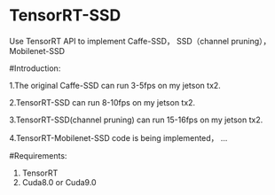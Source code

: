# TensorRT-SSD
Use TensorRT API to implement Caffe-SSD， SSD（channel pruning）， Mobilenet-SSD

#Introduction:

1.The original Caffe-SSD can run 3-5fps on my jetson tx2.

2.TensorRT-SSD can run 8-10fps on my jetson tx2.

3.TensorRT-SSD(channel pruning) can run 15-16fps on my jetson tx2.

4.TensorRT-Mobilenet-SSD code is being implemented， ...

#Requirements:

1. TensorRT
2. Cuda8.0 or Cuda9.0
